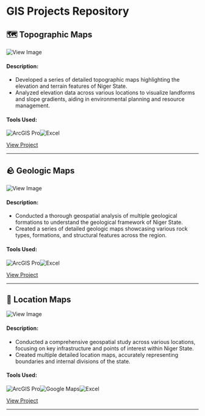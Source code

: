 # GIS Projects Repository

## 🗺️ Topographic Maps
![View Image](https://github.com/Husayn01/GIS-Projects/blob/main/Topographic_Map_Niger_State.jpg)

#### Description:
- Developed a series of detailed topographic maps highlighting the elevation and terrain features of Niger State. 
- Analyzed elevation data across various locations to visualize landforms and slope gradients, aiding in environmental planning and resource management.

#### Tools Used:
<img src="https://img.shields.io/badge/-ArcGIS%20Pro-0077B5?logo=ArcGIS&logoColor=white&style=for-the-badge" alt="ArcGIS Pro"><img src="https://img.shields.io/badge/-Microsoft%20Excel-217346?logo=microsoft-excel&logoColor=white&style=for-the-badge" alt="Excel">

[View Project](https://github.com/Husayn01/GIS-Projects/tree/main/Topographic%20Maps)

---

## 🪨 Geologic Maps
![View Image](https://github.com/Husayn01/GIS-Projects/blob/main/Geologic_Map_of_Niger_State.jpg)

#### Description:
- Conducted a thorough geospatial analysis of multiple geological formations to understand the geological framework of Niger State.
- Created a series of detailed geologic maps showcasing various rock types, formations, and structural features across the region.

#### Tools Used:
<img src="https://img.shields.io/badge/-ArcGIS%20Pro-0077B5?logo=ArcGIS&logoColor=white&style=for-the-badge" alt="ArcGIS Pro"><img src="https://img.shields.io/badge/-Microsoft%20Excel-217346?logo=microsoft-excel&logoColor=white&style=for-the-badge" alt="Excel">


[View Project](https://github.com/Husayn01/GIS-Projects/tree/main/Geologic%20Maps)

---

## 📍 Location Maps
![View Image](https://github.com/Husayn01/GIS-Projects/blob/main/Location_Map_Niger_State.jpg)

#### Description:
- Conducted a comprehensive geospatial study across various locations, focusing on key infrastructure and points of interest within Niger State.
- Created multiple detailed location maps, accurately representing boundaries and internal divisions of the state.

#### Tools Used:
<img src="https://img.shields.io/badge/-ArcGIS%20Pro-0077B5?logo=ArcGIS&logoColor=white&style=for-the-badge" alt="ArcGIS Pro"><img src="https://img.shields.io/badge/-Google%20Maps-EF4339?logo=google-maps&logoColor=white&style=for-the-badge" alt="Google Maps"><img src="https://img.shields.io/badge/-Microsoft%20Excel-217346?logo=microsoft-excel&logoColor=white&style=for-the-badge" alt="Excel">


[View Project](https://github.com/Husayn01/GIS-Projects/tree/main/Location%20Maps)

---
